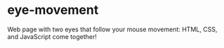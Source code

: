 # eye-movement
Web page with two eyes that follow your mouse movement:  HTML, CSS, and JavaScript come together! 
